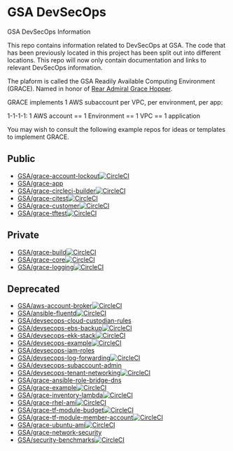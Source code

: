 # GSA DevSecOps

GSA DevSecOps Information

This repo contains information related to DevSecOps at GSA. The code that has been previously located in this project has been split out into different locations. This repo will now only contain documentation and links to relevant DevSecOps information.

The plaform is called the GSA Readily Available Computing Environment (GRACE).
Named in honor of [Rear Admiral Grace Hopper](https://en.wikipedia.org/wiki/Grace_Hopper).

GRACE implements 1 AWS subaccount per VPC, per environment, per app:

1-1-1-1:
1 AWS account == 1 Environment == 1 VPC == 1 application

You may wish to consult the following example repos for ideas or templates to implement GRACE.

## Public ##
* [GSA/grace-account-lockout](https://github.com/grace-account-lockout)[![CircleCI](https://circleci.com/gh/GSA/grace-account-lockout.svg?style=svg)](https://circleci.com/gh/GSA/grace-account-lockout)
* [GSA/grace-app](https://github.com/GSA/grace-app)
* [GSA/grace-circleci-builder](https://github.com/GSA/grace-circleci-builder)[![CircleCI](https://circleci.com/gh/GSA/grace-circleci-builder.svg?style=svg)](https://circleci.com/gh/GSA/grace-circleci-builder)
* [GSA/grace-citest](https://github.com/GSA/grace-citest)[![CircleCI](https://circleci.com/gh/GSA/grace-citest.svg?style=svg)](https://circleci.com/gh/GSA/grace-citest)
* [GSA/grace-customer](https://github.com/GSA/grace-customer)[![CircleCI](https://circleci.com/gh/GSA/grace-customer.svg?style=svg)](https://circleci.com/gh/GSA/grace-customer)
* [GSA/grace-tftest](https://github.com/GSA/grace-tftest)[![CircleCI](https://circleci.com/gh/GSA/grace-tftest.svg?style=svg)](https://circleci.com/gh/GSA/grace-tftest)

## Private ##
* [GSA/grace-build](https://github.com/GSA/grace-build)[![CircleCI](https://circleci.com/gh/GSA/grace-build.svg?style=svg)](https://circleci.com/gh/GSA/grace-build)
* [GSA/grace-core](https://github.com/GSA/grace-core)[![CircleCI](https://circleci.com/gh/GSA/grace-core.svg?style=svg&circle-token=d0bdc1c9e646280312a4a8254f7c8d4698c8729f)](https://circleci.com/gh/GSA/grace-core)
* [GSA/grace-logging](https://github.com/GSA/grace-logging)[![CircleCI](https://circleci.com/gh/GSA/grace-logging.svg?style=svg&circle-token=fe4919d129e0a79d08448086f540b960a845a4b2)](https://circleci.com/gh/GSA/grace-logging)

## Deprecated ##
* [GSA/aws-account-broker](https://github.com/GSA/aws-account-broker)[![CircleCI](https://circleci.com/gh/GSA/aws-account-broker.svg?style=svg&circle-token=fe4919d129e0a79d08448086f540b960a845a4b2)](https://circleci.com/gh/GSA/aws-account-broker)
* [GSA/ansible-fluentd](https://github.com/GSA/ansible-fluentd)[![CircleCI](https://circleci.com/gh/GSA/ansible-fluentd.svg?style=svg&circle-token=fe4919d129e0a79d08448086f540b960a845a4b2)](https://circleci.com/gh/GSA/ansible-fluentd)
* [GSA/devsecops-cloud-custodian-rules](https://github.com/GSA/devsecops-cloud-custodian-rules)
* [GSA/devsecops-ebs-backup](https://github.com/GSA/devsecops-ebs-backup)[![CircleCI](https://circleci.com/gh/GSA/devsecops-ebs-backup.svg?style=svg&circle-token=fe4919d129e0a79d08448086f540b960a845a4b2)](https://circleci.com/gh/GSA/devsecops-ebs-backup)
* [GSA/devsecops-ekk-stack](https://github.com/GSA/devsecops-ekk-stack)[![CircleCI](https://circleci.com/gh/GSA/devsecops-ekk-stack.svg?style=svg&circle-token=fe4919d129e0a79d08448086f540b960a845a4b2)](https://circleci.com/gh/GSA/devsecops-ekk-stack)
* [GSA/devsecops-example](https://github.com/GSA/devsecops-example)[![CircleCI](https://circleci.com/gh/GSA/devsecops-example.svg?style=svg&circle-token=fe4919d129e0a79d08448086f540b960a845a4b2)](https://circleci.com/gh/GSA/devsecops-example)
* [GSA/devsecops-iam-roles](https://github.com/GSA/devsecops-iam-roles)
* [GSA/devsecops-log-forwarding](https://github.com/GSA/devsecops-log-forwarding)[![CircleCI](https://circleci.com/gh/GSA/devsecops-log-forwarding.svg?style=svg&circle-token=fe4919d129e0a79d08448086f540b960a845a4b2)](https://circleci.com/gh/GSA/devsecops-log-forwarding)
* [GSA/devsecops-subaccount-admin](https://github.com/GSA/devsecops-subaccount-admin)
* [GSA/devsecops-tenant-networking](https://github.com/GSA/devsecops-tenant-networking)[![CircleCI](https://circleci.com/gh/GSA/devsecops-tenant-networking.svg?style=svg&circle-token=fe4919d129e0a79d08448086f540b960a845a4b2)](https://circleci.com/gh/GSA/devsecops-tenant-networking)
* [GSA/grace-ansible-role-bridge-dns](https://github.com/GSA/grace-ansible-role-bridge-dns)
* [GSA/grace-example](https://github.com/GSA/grace-example)[![CircleCI](https://circleci.com/gh/GSA/grace-example.svg?style=svg)](https://circleci.com/gh/GSA/grace-example)
* [GSA/grace-inventory-lambda](https://github.com/GSA/grace-inventory-lambda)[![CircleCI](https://circleci.com/gh/GSA/grace-inventory-lambda.svg?style=svg)](https://circleci.com/gh/GSA/grace-inventory-lambda)
* [GSA/grace-rhel-ami](https://github.com/GSA/grace-rhel-ami)[![CircleCI](https://circleci.com/gh/GSA/grace-rhel-ami.svg?style=svg)](https://circleci.com/gh/GSA/grace-rhel-ami)
* [GSA/grace-tf-module-budget](https://github.com/GSA/grace-tf-module-budget)[![CircleCI](https://circleci.com/gh/GSA/grace-tf-module-budget.svg?style=svg)](https://circleci.com/gh/GSA/grace-tf-module-budget)
* [GSA/grace-tf-module-member-account](https://github.com/GSA/grace-tf-module-member-account)[![CircleCI](https://circleci.com/gh/GSA/grace-tf-module-member-account.svg?style=svg)](https://circleci.com/gh/GSA/grace-tf-module-member-account)
* [GSA/grace-ubuntu-ami](https://github.com/GSA/grace-ubuntu-ami)[![CircleCI](https://circleci.com/gh/GSA/grace-ubuntu-ami.svg?style=svg)](https://circleci.com/gh/GSA/grace-ubuntu-ami)
* [GSA/grace-network-security](https://github.com/GSA/grace-network-security)
* [GSA/security-benchmarks](https://github.com/GSA/security-benchmarks)[![CircleCI](https://circleci.com/gh/GSA/security-benchmarks.svg?style=svg&circle-token=fe4919d129e0a79d08448086f540b960a845a4b2)](https://circleci.com/gh/GSA/security-benchmarks)
